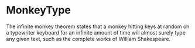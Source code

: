 # MonkeyType
The infinite monkey theorem states that a monkey hitting keys at random on a typewriter keyboard for an infinite amount of time will almost surely type any given text, such as the complete works of William Shakespeare.
